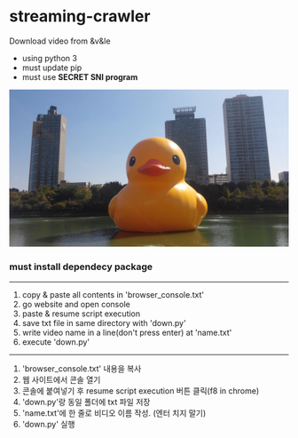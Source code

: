 streaming-crawler 
=============
Download video from &v&le

* using python 3
* must update pip
* must use **SECRET SNI program**


![Alt text](/dog.jpg)


### must install dependecy package 

* * *

1. copy & paste all contents in 'browser_console.txt'
2. go website and open console
3. paste & resume script execution
4. save txt file in same directory with 'down.py'
5. write video name in a line(don't press enter) at 'name.txt'
5. execute 'down.py'

* * *

1. 'browser_console.txt' 내용을 복사
2. 웹 사이트에서 콘솔 열기
3. 콘솔에 붙여넣기 후 resume script execution 버튼 클릭(f8 in chrome)
4. 'down.py'랑 동일 폴더에 txt 파일 저장
5. 'name.txt'에 한 줄로 비디오 이름 작성. (엔터 치지 말기)
6. 'down.py' 실행